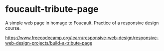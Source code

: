 # foucault-tribute-page
A simple web page in homage to Foucault. Practice of a responsive design course.


https://www.freecodecamp.org/learn/responsive-web-design/responsive-web-design-projects/build-a-tribute-page
